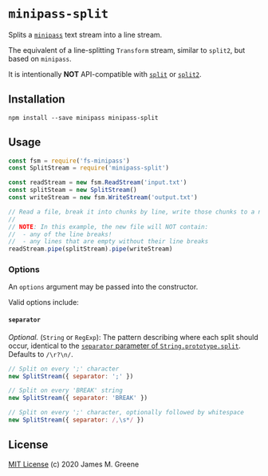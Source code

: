 # `minipass-split`

Splits a [`minipass`](https://www.npmjs.com/package/minipass) text stream into a line stream.

The equivalent of a line-splitting `Transform` stream, similar to `split2`, but based on `minipass`.

It is intentionally **NOT** API-compatible with [`split`](https://www.npmjs.com/package/split) or [`split2`](https://www.npmjs.com/package/split2).

## Installation

```shell
npm install --save minipass minipass-split
```

## Usage

```js
const fsm = require('fs-minipass')
const SplitStream = require('minipass-split')

const readStream = new fsm.ReadStream('input.txt')
const splitSteam = new SplitStream()
const writeStream = new fsm.WriteStream('output.txt')

// Read a file, break it into chunks by line, write those chunks to a new file
//
// NOTE: In this example, the new file will NOT contain:
//  - any of the line breaks!
//  - any lines that are empty without their line breaks
readStream.pipe(splitStream).pipe(writeStream)
```

### Options

An `options` argument may be passed into the constructor.

Valid options include:

#### `separator`

_Optional._ (`String` or `RegExp`): The pattern describing where each split should occur, identical to the [`separator` parameter of `String.prototype.split`](https://developer.mozilla.org/en-US/docs/Web/JavaScript/Reference/Global_Objects/String/split#Parameters). Defaults to `/\r?\n/`.

```js
// Split on every ';' character
new SplitStream({ separator: ';' })

// Split on every 'BREAK' string
new SplitStream({ separator: 'BREAK' })

// Split on every ';' character, optionally followed by whitespace
new SplitStream({ separator: /,\s*/ })
```

## License

[MIT License](LICENSE.md) (c) 2020 James M. Greene

